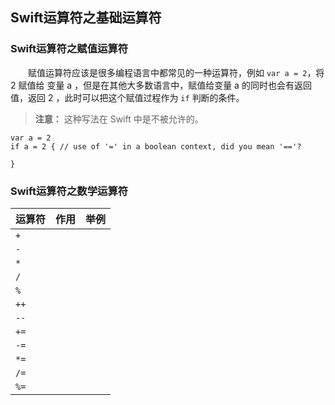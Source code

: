 ## Swift运算符之基础运算符

### Swift运算符之赋值运算符

　　赋值运算符应该是很多编程语言中都常见的一种运算符，例如 `var a = 2`，将 2 赋值给 变量 a ，但是在其他大多数语言中，赋值给变量 a 的同时也会有返回值，返回 2 ，此时可以把这个赋值过程作为 `if` 判断的条件。

> **注意：** 这种写法在 Swift 中是不被允许的。

```
var a = 2
if a = 2 { // use of '=' in a boolean context, did you mean '=='?
    
}
```

### Swift运算符之数学运算符
|运算符|作用|举例|
|--|--|--|
| `+` |  |  |
| `-` |  |  |
| `*` |  |  |
| `/` |  |  |
| `%` |  |  |
| `++` |  |  |
| `--` |  |  |
| `+=` |  |  |
| `-=` |  |  |
| `*=` |  |  |
| `/=` |  |  |
| `%=` |  |  |
























